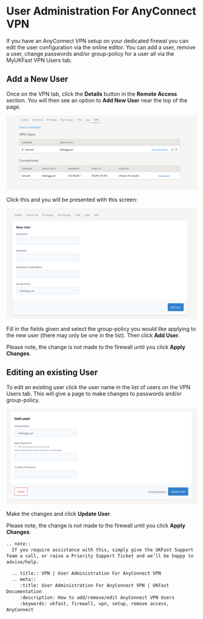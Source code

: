 # User Administration For AnyConnect VPN

If you have an AnyConnect VPN setup on your dedicated firewal you can edit the user configuration via the online editor.  You can
add a user, remove a user, change passwords and/or group-policy for a user all via the MyUKFast VPN Users tab.

## Add a New User

Once on the VPN tab, click the **Details** button in the **Remote Access** section.  You will then see an option to **Add New User** near the top of the page.

![VPN Users Tab](files/editor2_users_list_ra.PNG)

Click this and you will be presented
with this screen:

![Add User](files/editor2_new_user_ra.PNG)

Fill in the fields given and select the group-policy you would like applying to the new user (there may only be one in the list).  Then
click **Add User**.

Please note, the change is not made to the firewall until you click **Apply Changes**.

## Editing an existing User

To edit an existing user click the user name in the list of users on the VPN Users tab.  This will give a page to make changes to passwords and/or group-policy.

![Edit User](files/editor2_edit_user_ra.PNG)

Make the changes and click **Update User**.

Please note, the change is not made to the firewall until you click **Apply Changes**.


```eval_rst
.. note::
  If you require assistance with this, simply give the UKFast Support Team a call, or raise a Priority Support Ticket and we’ll be happy to advise/help.
```

```eval_rst
  .. title:: VPN | User Administration For AnyConnect VPN
  .. meta::
     :title: User Administration For AnyConnect VPN | UKFast Documentation
     :description: How to add/remove/edit AnyConnect VPN Users
     :keywords: ukfast, firewall, vpn, setup, remove access, AnyConnect
```
